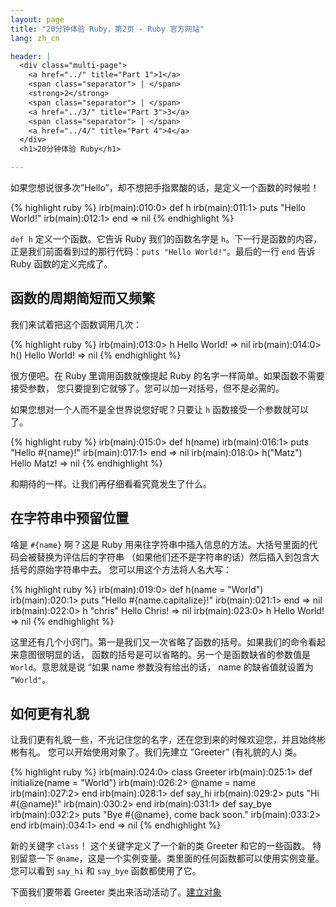 ```yaml
---
layout: page
title: "20分钟体验 Ruby，第2页 - Ruby 官方网站"
lang: zh_cn

header: |
  <div class="multi-page">
    <a href="../" title="Part 1">1</a>
    <span class="separator"> | </span>
    <strong>2</strong>
    <span class="separator"> | </span>
    <a href="../3/" title="Part 3">3</a>
    <span class="separator"> | </span>
    <a href="../4/" title="Part 4">4</a>
  </div>
  <h1>20分钟体验 Ruby</h1>

---
```


如果您想说很多次”Hello”，却不想把手指累酸的话，是定义一个函数的时候啦！

{% highlight ruby %}
irb(main):010:0> def h
irb(main):011:1> puts "Hello World!"
irb(main):012:1> end
=> nil
{% endhighlight %}

`def h` 定义一个函数。它告诉 Ruby 我们的函数名字是 `h`。下一行是函数的内容， 正是我们前面看到过的那行代码：`puts
"Hello World!"`。最后的一行 `end` 告诉 Ruby 函数的定义完成了。

## 函数的周期简短而又频繁

我们来试着把这个函数调用几次：

{% highlight ruby %}
irb(main):013:0> h
Hello World!
=> nil
irb(main):014:0> h()
Hello World!
=> nil
{% endhighlight %}

很方便吧。在 Ruby 里调用函数就像提起 Ruby 的名字一样简单。如果函数不需要接受参数，
您只要提到它就够了。您可以加一对括号，但不是必需的。

如果您想对一个人而不是全世界说您好呢？只要让 `h` 函数接受一个参数就可以了。

{% highlight ruby %}
irb(main):015:0> def h(name)
irb(main):016:1> puts "Hello #{name}!"
irb(main):017:1> end
=> nil
irb(main):018:0> h("Matz")
Hello Matz!
=> nil
{% endhighlight %}

和期待的一样。让我们再仔细看看究竟发生了什么。

## 在字符串中预留位置

啥是 `#{name}` 啊？这是 Ruby 用来往字符串中插入信息的方法。大括号里面的代码会被替换为评估后的字符串
（如果他们还不是字符串的话）然后插入到包含大括号的原始字符串中去。 您可以用这个方法将人名大写：

{% highlight ruby %}
irb(main):019:0> def h(name = "World")
irb(main):020:1> puts "Hello #{name.capitalize}!"
irb(main):021:1> end
=> nil
irb(main):022:0> h "chris"
Hello Chris!
=> nil
irb(main):023:0> h
Hello World!
=> nil
{% endhighlight %}

这里还有几个小窍门。第一是我们又一次省略了函数的括号。如果我们的命令看起来意图很明显的话， 函数的括号是可以省略的。另一个是函数缺省的参数值是
`World`。意思就是说 “如果 name 参数没有给出的话， name 的缺省值就设置为 `“World"`。

## 如何更有礼貌

让我们更有礼貌一些，不光记住您的名字，还在您到来的时候欢迎您，并且始终彬彬有礼。 您可以开始使用对象了。我们先建立 ”Greeter”
(有礼貌的人) 类。

{% highlight ruby %}
irb(main):024:0> class Greeter
irb(main):025:1>   def initialize(name = "World")
irb(main):026:2>     @name = name
irb(main):027:2>   end
irb(main):028:1>   def say_hi
irb(main):029:2>     puts "Hi #{@name}!"
irb(main):030:2>   end
irb(main):031:1>   def say_bye
irb(main):032:2>     puts "Bye #{@name}, come back soon."
irb(main):033:2>   end
irb(main):034:1> end
=> nil
{% endhighlight %}

新的关键字 `class`！ 这个关键字定义了一个新的类 Greeter 和它的一些函数。 特别留意一下
`@name`，这是一个实例变量。类里面的任何函数都可以使用实例变量。 您可以看到 `say_hi` 和 `say_bye` 函数都使用了它。

下面我们要带着 Greeter 类出来活动活动了。[建立对象](../3/)

